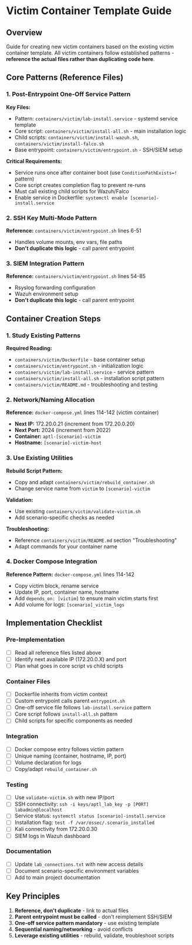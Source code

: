 # Victim Container Template Guide

## Overview
Guide for creating new victim containers based on the existing victim container template. All victim containers follow established patterns - **reference the actual files rather than duplicating code here**.

## Core Patterns (Reference Files)

### 1. Post-Entrypoint One-Off Service Pattern
**Key Files:**
- Pattern: `containers/victim/lab-install.service` - systemd service template
- Core script: `containers/victim/install-all.sh` - main installation logic  
- Child scripts: `containers/victim/install-wazuh.sh`, `containers/victim/install-falco.sh`
- Base entrypoint: `containers/victim/entrypoint.sh` - SSH/SIEM setup

**Critical Requirements:**
- Service runs once after container boot (use `ConditionPathExists=!` pattern)
- Core script creates completion flag to prevent re-runs
- Must call existing child scripts for Wazuh/Falco
- Enable service in Dockerfile: `systemctl enable [scenario]-install.service`

### 2. SSH Key Multi-Mode Pattern
**Reference:** `containers/victim/entrypoint.sh` lines 6-51
- Handles volume mounts, env vars, file paths
- **Don't duplicate this logic** - call parent entrypoint

### 3. SIEM Integration Pattern
**Reference:** `containers/victim/entrypoint.sh` lines 54-85
- Rsyslog forwarding configuration
- Wazuh environment setup
- **Don't duplicate this logic** - call parent entrypoint

## Container Creation Steps

### 1. Study Existing Patterns
**Required Reading:**
- `containers/victim/Dockerfile` - base container setup
- `containers/victim/entrypoint.sh` - initialization logic
- `containers/victim/lab-install.service` - service pattern
- `containers/victim/install-all.sh` - installation script pattern
- `containers/victim/README.md` - troubleshooting and testing

### 2. Network/Naming Allocation
**Reference:** `docker-compose.yml` lines 114-142 (victim container)
- **Next IP:** 172.20.0.21 (increment from 172.20.0.20)
- **Next Port:** 2024 (increment from 2022)
- **Container:** `aptl-[scenario]-victim`
- **Hostname:** `[scenario]-victim-host`

### 3. Use Existing Utilities

**Rebuild Script Pattern:**
- Copy and adapt `containers/victim/rebuild_container.sh`
- Change service name from `victim` to `[scenario]-victim`

**Validation:**
- Use existing `containers/victim/validate-victim.sh`
- Add scenario-specific checks as needed

**Troubleshooting:**
- Reference `containers/victim/README.md` section "Troubleshooting"
- Adapt commands for your container name

### 4. Docker Compose Integration
**Reference Pattern:** `docker-compose.yml` lines 114-142
- Copy victim block, rename service
- Update IP, port, container name, hostname
- Add `depends_on: [victim]` to ensure main victim starts first
- Add volume for logs: `[scenario]_victim_logs`

## Implementation Checklist

### Pre-Implementation
- [ ] Read all reference files listed above
- [ ] Identify next available IP (172.20.0.X) and port
- [ ] Plan what goes in core script vs child scripts

### Container Files
- [ ] Dockerfile inherits from victim context
- [ ] Custom entrypoint calls parent `entrypoint.sh`
- [ ] One-off service file follows `lab-install.service` pattern
- [ ] Core script follows `install-all.sh` pattern
- [ ] Child scripts for specific components as needed

### Integration  
- [ ] Docker compose entry follows victim pattern
- [ ] Unique naming (container, hostname, IP, port)
- [ ] Volume declaration for logs
- [ ] Copy/adapt `rebuild_container.sh`

### Testing
- [ ] Use `validate-victim.sh` with new IP/port
- [ ] SSH connectivity: `ssh -i keys/aptl_lab_key -p [PORT] labadmin@localhost`
- [ ] Service status: `systemctl status [scenario]-install.service`
- [ ] Installation flag: `test -f /var/ossec/.scenario_installed`
- [ ] Kali connectivity from 172.20.0.30
- [ ] SIEM logs in Wazuh dashboard

### Documentation
- [ ] Update `lab_connections.txt` with new access details
- [ ] Document scenario-specific environment variables
- [ ] Add to main project documentation

## Key Principles
1. **Reference, don't duplicate** - link to actual files
2. **Parent entrypoint must be called** - don't reimplement SSH/SIEM
3. **One-off service pattern mandatory** - use existing template
4. **Sequential naming/networking** - avoid conflicts
5. **Leverage existing utilities** - rebuild, validate, troubleshoot scripts